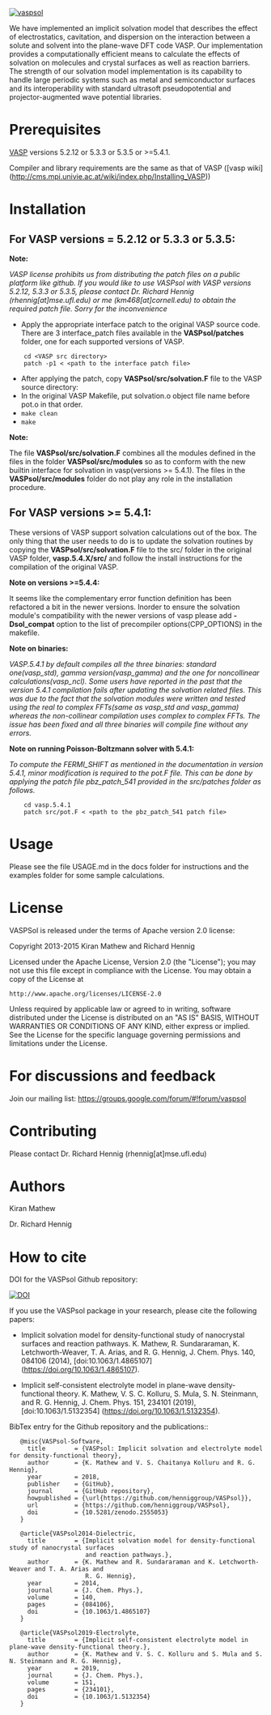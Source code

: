 [![vaspsol](docs/logo.jpeg)](http://vaspsol.mse.ufl.edu/)

We have implemented an implicit solvation model that describes the effect of 
electrostatics, cavitation, and dispersion on the interaction between a solute 
and solvent into the plane-wave DFT code VASP. Our implementation provides a 
computationally efficient means to calculate the effects of solvation on molecules 
and crystal surfaces as well as reaction barriers. The strength of our solvation model 
implementation is its capability to handle large periodic systems such as metal and 
semiconductor surfaces and its interoperability with standard ultrasoft pseudopotential and 
projector-augmented wave potential libraries.

Prerequisites
===============
[VASP](http://www.vasp.at/) versions 5.2.12 or 5.3.3 or 5.3.5 or >=5.4.1.

Compiler and library requirements are the same as that of VASP ([vasp wiki] (http://cms.mpi.univie.ac.at/wiki/index.php/Installing_VASP))

Installation
=============

For VASP versions = 5.2.12 or 5.3.3 or 5.3.5:
----------------------------------------------

**Note:**

*VASP license prohibits us from distributing the patch files on a public platform like github.
If you would like to use VASPsol with VASP versions 5.2.12, 5.3.3 or 5.3.5, please contact 
Dr. Richard Hennig (rhennig[at]mse.ufl.edu) or me (km468[at]cornell.edu) to obtain the required patch file.
Sorry for the inconvenience*

- Apply the appropriate interface patch to the original VASP source code. There are 3 interface_patch files 
available in the **VASPsol/patches** folder, one for each supported versions of VASP.
```   
    cd <VASP src directory>
    patch -p1 < <path to the interface patch file>
```
- After applying the patch, copy **VASPsol/src/solvation.F** file to the VASP source directory:
- In the original VASP Makefile, put solvation.o object file name before pot.o in that order.
- ``` make clean ```
- ``` make ```

**Note:**

The file **VASPsol/src/solvation.F** combines all the modules defined in the files in the folder 
**VASPsol/src/modules** so as to conform with the new builtin interface for solvation in vasp(versions >= 5.4.1).
The files in the **VASPsol/src/modules** folder do not play any role in the installation procedure.


For VASP versions >= 5.4.1:
----------------------------

These versions of VASP support solvation calculations out of the box.
The only thing that the user needs to do is to update the solvation routines by copying 
the **VASPsol/src/solvation.F** file to the src/ folder in the original VASP folder, **vasp.5.4.X/src/** and 
follow the install instructions for the compilation of the original VASP.

**Note on versions >=5.4.4:**

It seems like the complementary error function definition has been refactored a bit in the newer versions. Inorder 
to ensure the solvation module's compatibility with the newer versions of vasp please add **-Dsol_compat** option 
to the list of precompiler options(CPP_OPTIONS) in the makefile.

**Note on binaries:**

*VASP.5.4.1 by default compiles all the three binaries: standard one(vasp_std), gamma version(vasp_gamma) and 
the one for noncollinear calculations(vasp_ncl). Some users have reported in the past that the version 5.4.1 
compilation fails after updating the solvation related files. This was due to the fact that the solvation 
modules were written and tested using the real to complex FFTs(same as vasp_std and vasp_gamma) whereas 
the non-collinear compilation uses complex to complex FFTs. The issue has been fixed and all three binaries 
will compile fine without any errors.*

**Note on running Poisson-Boltzmann solver with 5.4.1:**

*To compute the FERMI_SHIFT as mentioned in the documentation in version 5.4.1, minor modification is required
to the pot.F file. This can be done by applying the patch file pbz_patch_541 provided in the src/patches folder
as follows.*
```   
    cd vasp.5.4.1
    patch src/pot.F < <path to the pbz_patch_541 patch file>
```

Usage
======
Please see the file USAGE.md in the docs folder for instructions and the examples folder for some sample calculations.


License
=========
VASPSol is released under the terms of Apache version 2.0 license:

Copyright 2013-2015 Kiran Mathew and Richard Hennig

Licensed under the Apache License, Version 2.0 (the "License");
you may not use this file except in compliance with the License.
You may obtain a copy of the License at

    http://www.apache.org/licenses/LICENSE-2.0

Unless required by applicable law or agreed to in writing, software
distributed under the License is distributed on an "AS IS" BASIS,
WITHOUT WARRANTIES OR CONDITIONS OF ANY KIND, either express or implied.
See the License for the specific language governing permissions and
limitations under the License.

For discussions and feedback
=============================
Join our mailing list: https://groups.google.com/forum/#!forum/vaspsol

Contributing
=============
Please contact Dr. Richard Hennig (rhennig[at]mse.ufl.edu)

Authors
========
Kiran Mathew

Dr. Richard Hennig


How to cite
===========

DOI for the VASPsol Github repository:

[![DOI](https://zenodo.org/badge/23792558.svg)](https://doi.org/10.5281/zenodo.2555053)


If you use the VASPsol package in your research, please cite the following papers:

- Implicit solvation model for density-functional study of nanocrystal surfaces and reaction pathways.
 K. Mathew, R. Sundararaman, K. Letchworth-Weaver, T. A. Arias, and R. G. Hennig, J. Chem. Phys. 140, 084106 (2014), [doi:10.1063/1.4865107] (https://doi.org/10.1063/1.4865107).

- Implicit self-consistent electrolyte model in plane-wave density-functional theory.
 K. Mathew, V. S. C. Kolluru, S. Mula, S. N. Steinmann, and R. G. Hennig, J. Chem. Phys. 151, 234101 (2019), [doi:10.1063/1.5132354]
 (https://doi.org/10.1063/1.5132354).

BibTex entry for the Github repository and the publications::

```
   @misc{VASPsol-Software,
     title        = {VASPsol: Implicit solvation and electrolyte model for density-functional theory},
     author       = {K. Mathew and V. S. Chaitanya Kolluru and R. G. Hennig},
     year         = 2018,
     publisher    = {GitHub},
     journal      = {GitHub repository},
     howpublished = {\url{https://github.com/henniggroup/VASPsol}},
     url          = {https://github.com/henniggroup/VASPsol},
     doi          = {10.5281/zenodo.2555053}
   }
   
   @article{VASPsol2014-Dielectric,
     title        = {Implicit solvation model for density-functional study of nanocrystal surfaces
                     and reaction pathways.},
     author       = {K. Mathew and R. Sundararaman and K. Letchworth-Weaver and T. A. Arias and
                     R. G. Hennig},
     year         = 2014,
     journal      = {J. Chem. Phys.},
     volume       = 140,
     pages        = {084106},
     doi          = {10.1063/1.4865107}
   }
   
   @article{VASPsol2019-Electrolyte,
     title        = {Implicit self-consistent electrolyte model in plane-wave density-functional theory.},
     author       = {K. Mathew and V. S. C. Kolluru and S. Mula and S. N. Steinmann and R. G. Hennig},
     year         = 2019,
     journal      = {J. Chem. Phys.},
     volume       = 151,
     pages        = {234101},
     doi          = {10.1063/1.5132354}
   }
```
